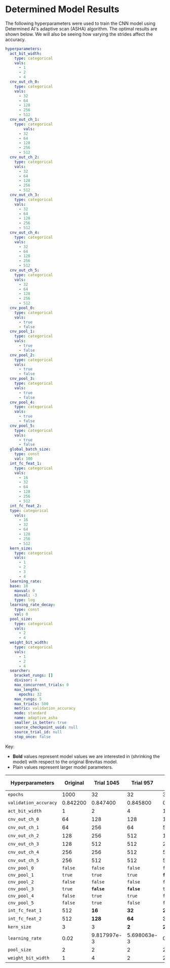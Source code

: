 # Determined Model Results
The following hyperparameters were used to train the CNN model using Determined AI's adaptive scan (ASHA) algorithm. The optimal results are shown below. We will also be seeing how varying the strides affect the accuracy.
```yaml
hyperparameters:
  act_bit_width:
    type: categorical
    vals:
      - 1
      - 2
      - 4
  cnv_out_ch_0:
    type: categorical
    vals:
      - 32
      - 64
      - 128
      - 256
      - 512
  cnv_out_ch_1:
    type: categorical
        vals:
      - 32
      - 64
      - 128
      - 256
      - 512
  cnv_out_ch_2:
    type: categorical
    vals:
      - 32
      - 64
      - 128
      - 256
      - 512
  cnv_out_ch_3:
    type: categorical
    vals:
      - 32
      - 64
      - 128
      - 256
      - 512
  cnv_out_ch_4:
    type: categorical
    vals:
      - 32
      - 64
      - 128
      - 256
      - 512
  cnv_out_ch_5:
    type: categorical
    vals:
      - 32
      - 64
      - 128
      - 256
      - 512
  cnv_pool_0:
    type: categorical
    vals:
      - true
      - false
  cnv_pool_1:
    type: categorical
    vals:
      - true
      - false
  cnv_pool_2:
    type: categorical
    vals:
      - true
      - false
  cnv_pool_3:
    type: categorical
    vals:
      - true
      - false
  cnv_pool_4:
    type: categorical
    vals:
      - true
      - false
  cnv_pool_5:
    type: categorical
    vals:
      - true
      - false
  global_batch_size:
    type: const
    val: 100
  int_fc_feat_1:
    type: categorical
    vals:
      - 16
      - 32
      - 64
      - 128
      - 256
      - 512
  int_fc_feat_2:
  type: categorical
    vals:
      - 16
      - 32
      - 64
      - 128
      - 256
      - 512
  kern_size:
    type: categorical
    vals:
      - 1
      - 2
      - 3
      - 4
  learning_rate:
  base: 10
    maxval: 0
    minval: -3
    type: log 
  learning_rate_decay:
    type: const
    val: 0
  pool_size:
    type: categorical
    vals:
      - 2
      - 4
  weight_bit_width:
    type: categorical
    vals:
      - 1     
      - 2     
      - 4
  searcher:
    bracket_rungs: []
    divisor: 4
    max_concurrent_trials: 0
    max_length:
      epochs: 32
    max_rungs: 5
    max_trials: 500
    metric: validation_accuracy
    mode: standard
    name: adaptive_asha
    smaller_is_better: true
    source_checkpoint_uuid: null
    source_trial_id: null
    stop_once: false
  ```
Key:
- **Bold** values represent model values we are interested in (shrinking the model) with respect to the original Brevitas model.  
- Plain values represent larger model parameters.

| Hyperparameters | Original | Trial 1045 | Trial 957 | Trial 1746 |
| --- | --- | --- | --- | --- |
| `epochs` | 1000 | 32 | 32 | 32 |
| `validation_accuracy`| 0.842200 | 0.847400 | 0.845800 | 0.840700 | 
| `act_bit_width` | 1 | 2 | 4 | 1 |
| `cnv_out_ch_0` | 64 | 128 | 128 | 128 |
| `cnv_out_ch_1` | 64 | 256 | 64 | 512 |
| `cnv_out_ch_2` | 128 | 256 | 512 | 128 |
| `cnv_out_ch_3` | 128 | 512 | 512 | 256 |
| `cnv_out_ch_4` | 256 | 256 | 512 | 512 |
| `cnv_out_ch_5` | 256 | 512 | 512 | 512 |
| `cnv_pool_0` | `false` | `false` | `false` | `false` |
| `cnv_pool_1` | `true` | `true` | `true` | **`false`** |
| `cnv_pool_2` | `false` | `false` | `false` | `false` |
| `cnv_pool_3` | `true` | **`false`** | **`false`** | `true` |
| `cnv_pool_4` | `false` | `true` | `true` | `false` |
| `cnv_pool_5` | `false` | `true` | `false` | `false` |
| `int_fc_feat_1` | 512 | **16** | **32** | **256** |
| `int_fc_feat_2` | 512 | **128** | **64** | **32** |
| `kern_size` | 3 | 3 | **2** | **2** |
| `learning_rate` | 0.02 | 9.817997e-3 | 5.698063e-3 | 0.010601 |
| `pool_size` | 2 | 2 | 2 | 2 |
| `weight_bit_width` | 1 | 4 | 2 | 2 |

